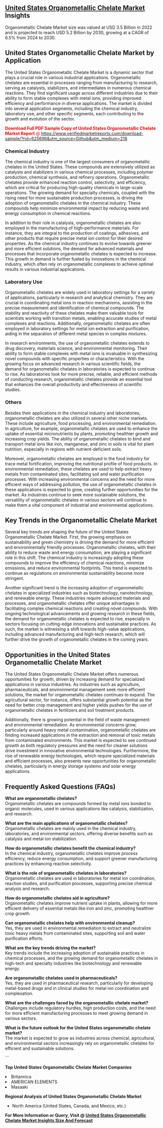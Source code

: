 <h2><a href="https://www.verifiedmarketreports.com/download-sample/?rid=625696&amp;utm_source=Github&amp;utm_medium=218" target="_blank">United States Organometallic Chelate Market</a> Insights</h2><p>Organometallic Chelate Market size was valued at USD 3.5 Billion in 2022 and is projected to reach USD 5.2 Billion by 2030, growing at a CAGR of 6.5% from 2024 to 2030.</p><p> <h2>United States Organometallic Chelate Market by Application</h2> <p>The United States Organometallic Chelate Market is a dynamic sector that plays a crucial role in various industrial applications. Organometallic chelates are essential in processes ranging from manufacturing to research, serving as catalysts, stabilizers, and intermediates in numerous chemical reactions. They find significant usage across different industries due to their ability to form stable complexes with metal ions, providing improved efficiency and performance in diverse applications. The market is divided into several application segments, including the chemical industry, laboratory use, and other specific segments, each contributing to the growth and evolution of the sector.</p> <p><p><span class=""><span style="color: #ff0000;"><strong>Download Full PDF Sample Copy of United States Organometallic Chelate Market Report</strong> @ </span><a href="https://www.verifiedmarketreports.com/download-sample/?rid=625696&amp;utm_source=Github&amp;utm_medium=218" target="_blank">https://www.verifiedmarketreports.com/download-sample/?rid=625696&amp;utm_source=Github&amp;utm_medium=218</a></span></p></p> <h3>Chemical Industry</h3> <p>The chemical industry is one of the largest consumers of organometallic chelates in the United States. These compounds are extensively utilized as catalysts and stabilizers in various chemical processes, including polymer production, chemical synthesis, and refinery operations. Organometallic chelates provide enhanced reaction control, selectivity, and efficiency, which are critical for producing high-quality chemicals in large-scale operations. The growing demand for specialty chemicals, coupled with the rising need for more sustainable production processes, is driving the adoption of organometallic chelates in the chemical industry. These compounds help minimize environmental impact by reducing waste and energy consumption in chemical reactions.</p> <p>In addition to their role in catalysis, organometallic chelates are also employed in the manufacturing of high-performance materials. For instance, they are integral to the production of coatings, adhesives, and other products that require precise metal ion control for their desired properties. As the chemical industry continues to evolve towards greener and more efficient solutions, the demand for advanced materials and processes that incorporate organometallic chelates is expected to increase. This growth in demand is further fueled by innovations in the chemical industry, which often rely on organometallic complexes to achieve optimal results in various industrial applications.</p> <h3>Laboratory Use</h3> <p>Organometallic chelates are widely used in laboratory settings for a variety of applications, particularly in research and analytical chemistry. They are crucial in coordinating metal ions in reaction mechanisms, assisting in the precise measurement and identification of chemical compounds. The stability and reactivity of these chelates make them valuable tools for scientists working with transition metals, enabling accurate studies of metal complexes and reactions. Additionally, organometallic chelates are often employed in laboratory settings for metal ion extraction and purification, aiding in the separation of different metal species in complex mixtures.</p> <p>In research environments, the use of organometallic chelates extends to drug discovery, materials science, and environmental monitoring. Their ability to form stable complexes with metal ions is invaluable in synthesizing novel compounds with specific properties or characteristics. With the growing focus on advanced research in various scientific fields, the demand for organometallic chelates in laboratories is expected to continue to rise. As laboratories look for more precise, reliable, and efficient methods of conducting research, organometallic chelates provide an essential tool that enhances the overall productivity and effectiveness of scientific studies.</p> <h3>Others</h3> <p>Besides their applications in the chemical industry and laboratories, organometallic chelates are also utilized in several other niche markets. These include agriculture, food processing, and environmental remediation. In agriculture, for example, organometallic chelates are used to enhance the uptake of essential micronutrients by plants, promoting healthier growth and increasing crop yields. The ability of organometallic chelates to bind and transport metal ions like iron, manganese, and zinc in soils is vital for plant nutrition, especially in regions with nutrient-deficient soils.</p> <p>Moreover, organometallic chelates are employed in the food industry for trace metal fortification, improving the nutritional profile of food products. In environmental remediation, these chelates are used to help extract heavy metals from contaminated sites, facilitating soil and water purification processes. With increasing environmental concerns and the need for more efficient ways of addressing pollution, the use of organometallic chelates in these applications is expected to grow, creating further opportunities for the market. As industries continue to seek more sustainable solutions, the versatility of organometallic chelates in various sectors will continue to make them a vital component of industrial and environmental applications.</p> <h2>Key Trends in the Organometallic Chelate Market</h2> <p>Several key trends are shaping the future of the United States Organometallic Chelate Market. First, the growing emphasis on sustainability and green chemistry is driving the demand for more efficient and environmentally friendly processes. Organometallic chelates, with their ability to reduce waste and energy consumption, are playing a significant role in this shift. The chemical industry is increasingly adopting these compounds to improve the efficiency of chemical reactions, minimize emissions, and reduce environmental footprints. This trend is expected to continue as regulations on environmental sustainability become more stringent.</p> <p>Another significant trend is the increasing adoption of organometallic chelates in specialized industries such as biotechnology, nanotechnology, and renewable energy. These industries require advanced materials and processes, and organometallic chelates offer unique advantages in facilitating complex chemical reactions and creating novel compounds. With ongoing technological advancements and growing research in these fields, the demand for organometallic chelates is expected to rise, especially in sectors focusing on cutting-edge innovations and sustainable practices. As such, the market is witnessing a shift towards high-value applications, including advanced manufacturing and high-tech research, which will further drive the growth of organometallic chelates in the coming years.</p> <h2>Opportunities in the United States Organometallic Chelate Market</h2> <p>The United States Organometallic Chelate Market offers numerous opportunities for growth, driven by increasing demand for specialized applications in various industries. As industries such as agriculture, pharmaceuticals, and environmental management seek more efficient solutions, the market for organometallic chelates continues to expand. The agricultural sector, for instance, offers substantial growth potential as the need for better crop management and higher yields pushes for the use of organometallic chelates in fertilizers and soil treatment products.</p> <p>Additionally, there is growing potential in the field of waste management and environmental remediation. As environmental concerns grow, particularly around heavy metal contamination, organometallic chelates are finding increased applications in the extraction and removal of toxic metals from contaminated environments. This market is expected to see continued growth as both regulatory pressures and the need for cleaner solutions drive investment in innovative environmental technologies. Furthermore, the rise of renewable energy technologies, which require specialized materials and efficient processes, also presents new opportunities for organometallic chelates, particularly in energy storage systems and solar energy applications.</p> <h2>Frequently Asked Questions (FAQs)</h2> <p><strong>What are organometallic chelates?</strong><br>Organometallic chelates are compounds formed by metal ions bonded to organic molecules, used in various applications like catalysis, stabilization, and research.</p> <p><strong>What are the main applications of organometallic chelates?</strong><br>Organometallic chelates are mainly used in the chemical industry, laboratories, and environmental sectors, offering diverse benefits such as catalysis and metal ion stabilization.</p> <p><strong>How do organometallic chelates benefit the chemical industry?</strong><br>In the chemical industry, organometallic chelates improve process efficiency, reduce energy consumption, and support greener manufacturing practices by enhancing reaction selectivity.</p> <p><strong>What is the role of organometallic chelates in laboratories?</strong><br>Organometallic chelates are used in laboratories for metal ion coordination, reaction studies, and purification processes, supporting precise chemical analysis and research.</p> <p><strong>How do organometallic chelates aid in agriculture?</strong><br>Organometallic chelates improve nutrient uptake in plants, allowing for more efficient delivery of essential metals like iron and zinc, promoting healthier crop growth.</p> <p><strong>Can organometallic chelates help with environmental cleanup?</strong><br>Yes, they are used in environmental remediation to extract and neutralize toxic heavy metals from contaminated sites, supporting soil and water purification efforts.</p> <p><strong>What are the key trends driving the market?</strong><br>Key trends include the increasing adoption of sustainable practices in chemical processes, and the growing demand for organometallic chelates in high-tech and specialty industries like biotechnology and renewable energy.</p> <p><strong>Are organometallic chelates used in pharmaceuticals?</strong><br>Yes, they are used in pharmaceutical research, particularly for developing metal-based drugs and in clinical studies for metal ion coordination and complexation.</p> <p><strong>What are the challenges faced by the organometallic chelate market?</strong><br>Challenges include regulatory hurdles, high production costs, and the need for more efficient manufacturing processes to meet growing demand in various sectors.</p> <p><strong>What is the future outlook for the United States organometallic chelate market?</strong><br>The market is expected to grow as industries across chemical, agricultural, and environmental sectors increasingly rely on organometallic chelates for efficient and sustainable solutions.</p> ```</p><p><strong>Top United States Organometallic Chelate Market Companies</strong></p><div data-test-id=""><p><li>Britannica</li><li> AMERICAN ELEMENTS</li><li> Masaaki</li></p><div><strong>Regional Analysis of&nbsp;United States Organometallic Chelate Market</strong></div><ul><li dir="ltr"><p dir="ltr">North America&nbsp;(United States, Canada, and Mexico, etc.)</p></li></ul><p><strong>For More Information or Query, Visit @&nbsp;</strong><strong><a href="https://www.verifiedmarketreports.com/product/organometallic-chelate-market/?utm_source=Github&amp;utm_medium=218" target="_blank">United States Organometallic Chelate Market Insights Size And Forecast</a></strong></p></div>
